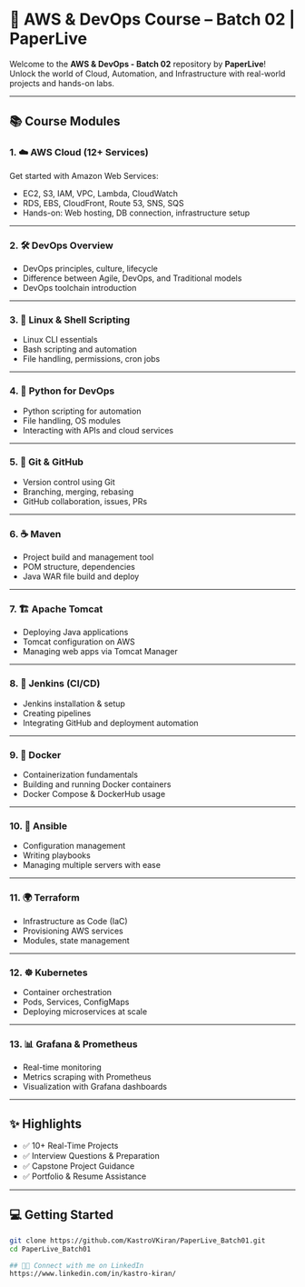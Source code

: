# 🚀 AWS & DevOps Course – Batch 02 | PaperLive

Welcome to the **AWS & DevOps - Batch 02** repository by **PaperLive**!  
Unlock the world of Cloud, Automation, and Infrastructure with real-world projects and hands-on labs.

---

## 📚 Course Modules

### 1. ☁️ AWS Cloud (12+ Services)
Get started with Amazon Web Services:
- EC2, S3, IAM, VPC, Lambda, CloudWatch
- RDS, EBS, CloudFront, Route 53, SNS, SQS
- Hands-on: Web hosting, DB connection, infrastructure setup

---

### 2. 🛠️ DevOps Overview
- DevOps principles, culture, lifecycle  
- Difference between Agile, DevOps, and Traditional models  
- DevOps toolchain introduction

---

### 3. 🐧 Linux & Shell Scripting
- Linux CLI essentials  
- Bash scripting and automation  
- File handling, permissions, cron jobs

---

### 4. 🐍 Python for DevOps
- Python scripting for automation  
- File handling, OS modules  
- Interacting with APIs and cloud services

---

### 5. 🌿 Git & GitHub
- Version control using Git  
- Branching, merging, rebasing  
- GitHub collaboration, issues, PRs

---

### 6. ☕ Maven
- Project build and management tool  
- POM structure, dependencies  
- Java WAR file build and deploy

---

### 7. 🏗️ Apache Tomcat
- Deploying Java applications  
- Tomcat configuration on AWS  
- Managing web apps via Tomcat Manager

---

### 8. 🤖 Jenkins (CI/CD)
- Jenkins installation & setup  
- Creating pipelines  
- Integrating GitHub and deployment automation

---

### 9. 🐳 Docker
- Containerization fundamentals  
- Building and running Docker containers  
- Docker Compose & DockerHub usage

---

### 10. 📜 Ansible
- Configuration management  
- Writing playbooks  
- Managing multiple servers with ease

---

### 11. 🌍 Terraform
- Infrastructure as Code (IaC)  
- Provisioning AWS services  
- Modules, state management

---

### 12. ☸️ Kubernetes
- Container orchestration  
- Pods, Services, ConfigMaps  
- Deploying microservices at scale

---

### 13. 📊 Grafana & Prometheus
- Real-time monitoring  
- Metrics scraping with Prometheus  
- Visualization with Grafana dashboards

---

## ✨ Highlights

- ✅ 10+ Real-Time Projects  
- ✅ Interview Questions & Preparation  
- ✅ Capstone Project Guidance  
- ✅ Portfolio & Resume Assistance

---

## 💻 Getting Started

```bash
git clone https://github.com/KastroVKiran/PaperLive_Batch01.git
cd PaperLive_Batch01

## 👨‍💻 Connect with me on LinkedIn
https://www.linkedin.com/in/kastro-kiran/
